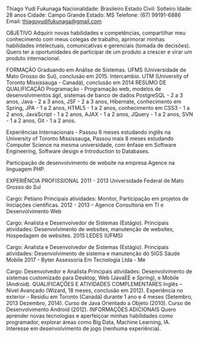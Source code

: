 Thiago Yudi Fukunaga
Nacionalidade: Brasileiro 
Estado Civil: Solteiro 
Idade: 28 anos 
Cidade: Campo Grande 
Estado: MS 
Telefone: (67) 99191-6886 
Email: thiagoyudifukunaga@gmail.com 

OBJETIVO
Adquirir novas habilidades e competências, compartilhar meu conhecimento com meus colegas de trabalho, aprimorar minhas habilidades intelectuais, comunicativas e gerenciais (tomada de decisões). Quero ter a oportunidades de participar de um produto a crescer e virar um produto internacional.

FORMAÇÃO
Graduando em Análise de Sistemas. UFMS (Universidade de Mato Grosso do Sul), conclusão em 2015.
Intercambio. UTM (University of Toronto Mississauga - Canadá), conclusão em 2014
RESUMO DE QUALIFICAÇÃO
Programação - Programação web, modelos de desenvolvimentos ágil, sistemas de banco de dados PostgreSQL - 2 a 3 anos, Java - 2 a 3 anos, JSF - 2 a 3 anos, Hibernate, conhecimento em Spring, JPA - 1 a 2 anos, HTML5 - 1 a 2 anos, conhecimento em CSS3 - 1 a 2 anos, JavaScript - 1 a 2 anos, AJAX - 1 a 2 anos, JQuery - 1 a 2 anos, SVN - 1 a 2 anos, Git - 1 a 2 anos.

Experiências Internacionais - Passou 6 meses estudando inglês na University of Toronto Mississauga, Passou mais 8 meses estudando Computer Science na mesma universidade, com ênfase em Software Engineering, Software design e Introduction to Databases.

Participação de desenvolvimento de website na empresa Agence na linguagem PHP.

EXPERIÊNCIA PROFISSIONAL
2011 - 2013 Universidade Federal de Mato Grosso do Sul

Cargo: Petiano
Principais atividades: Monitor, Participação em projetos de Iniciações cientificas.
2012 - 2013 – Agence Consultoria em TI e Desenvolvimento Web

Cargo: Analista e Desenvolvedor de Sistemas (Estágio).
Principais atividades: Desenvolvimento de websites, manutenção de websites, Hospedagem de websites.
2015 LEDES (UFMS)

Cargo: Analista e Desenvolvedor de Sistemas (Estágio).
Principais atividades: Desenvolvimento de sistema e manutenção do SIGS Sáude Mobile
2017 - Byter Assessoria Em Tecnologia Ltda - Me

Cargo: Desenvolvedor e Analista
Principais atividades: Desenvolvimento de sistemas customizado para Desktop, Web (JavaEE e Spring), e Mobile (Android).
QUALIFICAÇÕES E ATIVIDADES COMPLEMENTARES
Inglês – Nível Avançado (Wizard, 18 meses, conclusão em 2012).
Experiência no exterior – Residiu em Toronto (Canadá) durante 1 ano e 4 meses (Setembro, 2013 Dezembro, 2014).
Curso de Java Orientado a Objeto (2010).
Curso de Desenvolvimento Android (2012).
INFORMAÇÕES ADICIONAIS
Quero aprender novas tecnologias e aperfeiçoar minhas habilidades como programador, explorar áreas como Big Data, Machine Learning, IA.
Interesse em desenvolvimento de jogo (nenhuma experiência).
